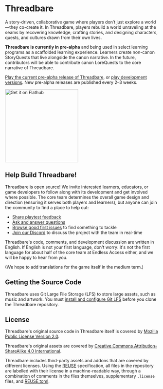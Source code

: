 # Threadbare

A story-driven, collaborative game where players don’t just explore a world—they co-create it. In Threadbare, players rebuild a world unraveling at the seams by recovering knowledge, crafting stories, and designing characters, quests, and cultures drawn from their own lives.

**Threadbare is currently in pre-alpha** and being used in select learning programs as a scaffolded learning experience. Learners create non-canon StoryQuests that live alongside the canon narrative. In the future, contributors will be able to contribute canon LoreQuests to the core narrative of Threadbare.

[Play the current pre-alpha release of Threadbare](https://endlessm.github.io/threadbare/), or [play development versions](https://endlessm.github.io/threadbare/branches/). New pre-alpha releases are published every 2–3 weeks.

<a href="https://flathub.org/apps/org.endlessaccess.threadbare">
  <img width="240" alt="Get it on Flathub" src="https://flathub.org/api/badge?locale=en"/>
</a>

## Help Build Threadbare!

Threadbare is open source! We invite interested learners, educators, or game developers to follow along with its development and get involved where possible. The core team determines the overall game design and direction (ensuring it serves both players and learners), but anyone can join the community to find a place to help out:

- [Share playtest feedback](https://github.com/endlessm/threadbare/discussions/categories/playtest-feedback)
- [Ask and answer questions](https://github.com/endlessm/threadbare/discussions/categories/q-a)
- [Browse good first issues](https://github.com/endlessm/threadbare/issues?q=is%3Aissue%20state%3Aopen%20label%3A%22good%20first%20issue%22) to find something to tackle
- [Join our Discord](https://discord.gg/mNtzvvaFXF) to discuss the project with the team in real-time

Threadbare's code, comments, and development discussion are written in English.
If English is not your first language, don't worry: it's not the first language
for about half of the core team at Endless Access either, and we will be happy
to hear from you.

(We hope to add translations for the game itself in the medium term.)

## Getting the Source Code

Threadbare uses Git Large File Storage (LFS) to store large assets, such as
music and artwork. You must [install and configure Git
LFS](https://github.com/endlessm/threadbare/discussions/772) before you clone
the Threadbare repository.

## License

Threadbare's original source code in Threadbare itself is covered by [Mozilla
Public License Version 2.0](./COPYING).

Threadbare's original assets are covered by [Creative Commons
Attribution-ShareAlike 4.0 International](./LICENSES/CC-BY-SA-4.0.txt).

Threadbare includes third-party assets and addons that are covered by different
licenses. Using the [REUSE](https://reuse.software/) specification, all files in
the repository are labelled with their license in a machine-readable way,
through a combination of comments in the files themselves, supplementary
`.license` files, and [REUSE.toml](./REUSE.toml).

<!--
SPDX-FileCopyrightText: The Threadbare Authors
SPDX-License-Identifier: MPL-2.0
-->
